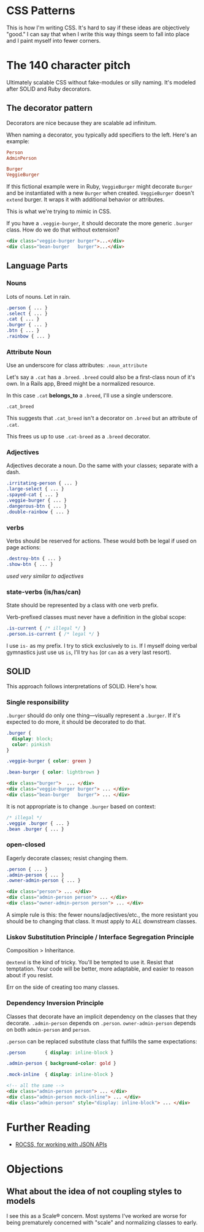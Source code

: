 # CSS Patterns

This is how I'm writing CSS. It's hard to say if these ideas are objectively
"good." I can say that when I write this way things seem to fall into place and
I paint myself into fewer corners.

# The 140 character pitch

Ultimately scalable CSS without fake-modules or silly naming. It's modeled after
SOLID and Ruby decorators.

## The decorator pattern

Decorators are nice because they are scalable ad infinitum.

When naming a decorator, you typically add specifiers to the left. Here's an
example:

```ruby
Person
AdminPerson

Burger
VeggieBurger
```

If this fictional example were in Ruby, `VeggieBurger` might decorate `Burger`
and be instantiated with a new `Burger` when created. `VeggieBurger` doesn't
`extend` burger. It wraps it with additional behavior or attributes.

This is what we're trying to mimic in CSS.

If you have a `.veggie-burger`, it should decorate the more generic `.burger`
class. How do we do that without extension?

```html
<div class="veggie-burger burger">...</div>
<div class="bean-burger   burger">...</div>
```

## Language Parts

### Nouns

Lots of nouns. Let in rain.

```css
.person { ... }
.select { ... }
.cat { ... }
.burger { ... }
.btn { ... }
.rainbow { ... }
```

### Attribute Noun

Use an underscore for class attributes: `.noun_attribute`

Let's say a `.cat` has a `.breed`. `.breed` could also be  a first-class noun of
it's own. In a Rails app, Breed might be a normalized resource.

In this case `.cat` **belongs_to** a `.breed`, I'll use a single underscore.

`.cat_breed`

This suggests that `.cat_breed` isn't a decorator on `.breed` but an attribute
of `.cat`.

This frees us up to use `.cat-breed` as a `.breed` decorator.

### Adjectives

Adjectives decorate a noun. Do the same with your classes; separate with a dash.

```css
.irritating-person { ... }
.large-select { ... }
.spayed-cat { ... }
.veggie-burger { ... }
.dangerous-btn { ... }
.double-rainbow { ... }
```

### verbs

Verbs should be reserved for actions. These would both be legal if used on page
actions:

```css
.destroy-btn { ... }
.show-btn { ... }
```

_used very similar to adjectives_

### state-verbs (is/has/can)

State should be represented by a class with one verb prefix.

Verb-prefixed classes must never have a definition in the global scope:

```css
.is-current { /* illegal */ }
.person.is-current { /* legal */ }
```

I use `is-` as my prefix. I try to stick exclusively to `is`. If I myself doing
verbal gymnastics just use us `is`, I'll try `has` (or `can` as a very last
resort).

## SOLID

This approach follows interpretations of SOLID. Here's how.

### Single responsibility

`.burger` should do only one thing&mdash;visually represent a `.burger`. If it's
expected to do more, it should be decorated to do that.

```css
.burger {
  display: block;
  color: pinkish
}

.veggie-burger { color: green }

.bean-burger { color: lightbrown }
```

```html
<div class="burger">  ... </div>
<div class="veggie-burger burger"> ... </div>
<div class="bean-burger   burger"> ... </div>
```

It is not appropriate is to change `.burger` based on context:

```css
/* illegal */
.veggie .burger { ... }
.bean .burger { ... }
```

### open-closed

Eagerly decorate classes; resist changing them.

```css
.person { ... }
.admin-person { ... }
.owner-admin-person { ... }
```

```html
<div class="person"> ... </div>
<div class="admin-person person"> ... </div>
<div class="owner-admin-person person"> ... </div>
```

A simple rule is this: the fewer nouns/adjectives/etc., the more resistant you should
be to changing that class. It must apply to *ALL* downstream classes.

### Liskov Substitution Principle / Interface Segregation Principle

Composition > Inheritance.

`@extend` is the kind of tricky. You'll be tempted to use it. Resist that
temptation. Your code will be better, more adaptable, and easier to reason
about if you resist.

Err on the side of creating too many classes.

### Dependency Inversion Principle

Classes that decorate have an implicit dependency on the classes that they
decorate. `.admin-person` depends on `.person`. `owner-admin-person` depends on
both `admin-person` and `person`.

`.person` can be replaced substitute class that fulfills the same expectations:

```css
.person       { display: inline-block }

.admin-person { background-color: gold }

.mock-inline  { display: inline-block }
```

```html
<!-- all the same -->
<div class="admin-person person"> ... </div>
<div class="admin-person mock-inline"> ... </div>
<div class="admin-person" style="display: inline-block"> ... </div>
```

# Further Reading

* [ROCSS, for working with JSON APIs](https://github.com/chantastic/rocss)

# Objections

## What about the idea of not coupling styles to models

I see this as a Scale&reg; concern. Most systems I've worked are worse for
being prematurely concerned with "scale" and normalizing classes to early.
